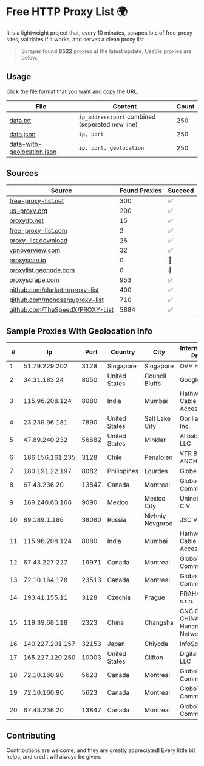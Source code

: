 
# Free HTTP Proxy List 🌍

It is a lightweight project that, every 10 minutes, scrapes lots of free-proxy sites, validates if it works, and serves a clean proxy list.


> Scraper found **8522** proxies at the latest update. Usable proxies are below.

## Usage

Click the file format that you want and copy the URL.


|File|Content|Count|
|----|-------|-----|
|[data.txt](https://raw.githubusercontent.com/themiralay/Proxy-List-World/master/data.txt)|`ip_address:port` combined (seperated new line)|250|
|[data.json](https://raw.githubusercontent.com/themiralay/Proxy-List-World/master/data.json)|`ip, port`|250|
|[data-with-geolocation.json](https://raw.githubusercontent.com/themiralay/Proxy-List-World/master/data-with-geolocation.json)|`ip, port, geolocation`|250|

## Sources

|Source|Found Proxies|Succeed|
|------|-------------|-------|
|[free-proxy-list.net](https://free-proxy-list.net)|300|✅|
|[us-proxy.org](https://www.us-proxy.org)|200|✅|
|[proxydb.net](http://proxydb.net)|15|✅|
|[free-proxy-list.com](https://free-proxy-list.com/?page=&port=&type%5B%5D=http&type%5B%5D=https&up_time=0&search=Search)|2|✅|
|[proxy-list.download](https://www.proxy-list.download/HTTP)|26|✅|
|[vpnoverview.com](https://vpnoverview.com/privacy/anonymous-browsing/free-proxy-servers)|32|✅|
|[proxyscan.io](https://www.proxyscan.io)|0|🚫|
|[proxylist.geonode.com](https://proxylist.geonode.com/api/proxy-list?limit=300&page=1&sort_by=lastChecked&sort_type=desc&protocols=http,https)|0|🚫|
|[proxyscrape.com](https://api.proxyscrape.com/v2/?request=displayproxies&protocol=http&timeout=10000&country=all&ssl=all&anonymity=all)|953|✅|
|[github.com/clarketm/proxy-list](https://raw.githubusercontent.com/clarketm/proxy-list/master/proxy-list-raw.txt)|400|✅|
|[github.com/monosans/proxy-list](https://raw.githubusercontent.com/monosans/proxy-list/main/proxies/http.txt)|710|✅|
|[github.com/TheSpeedX/PROXY-List](https://raw.githubusercontent.com/TheSpeedX/PROXY-List/master/http.txt)|5884|✅|


## Sample Proxies With Geolocation Info

|#|Ip|Port|Country|City|Internet Service Provider|
|-|--|----|-------|----|-------------------------|
|1|51.79.229.202|3128|Singapore|Singapore|OVH Hosting|
|2|34.31.183.24|8050|United States|Council Bluffs|Google LLC|
|3|115.96.208.124|8080|India|Mumbai|Hathway IP over Cable Internet Access|
|4|23.239.96.181|7890|United States|Salt Lake City|GorillaServers, Inc.|
|5|47.89.240.232|56682|United States|Minkler|Alibaba.com LLC|
|6|186.156.161.235|3128|Chile|Penalolen|VTR BANDA ANCHA S.A.|
|7|180.191.22.197|8082|Philippines|Lourdes|Globe Telecom|
|8|67.43.236.20|13847|Canada|Montreal|GloboTech Communications|
|9|189.240.60.168|9090|Mexico|Mexico City|Uninet S.A. de C.V.|
|10|89.189.1.186|38080|Russia|Nizhniy Novgorod|JSC Vimpelcom|
|11|115.96.208.124|8080|India|Mumbai|Hathway IP over Cable Internet Access|
|12|67.43.227.227|19971|Canada|Montreal|GloboTech Communications|
|13|72.10.164.178|23513|Canada|Montreal|GloboTech Communications|
|14|193.41.155.11|3128|Czechia|Prague|PRAHA12.com s.r.o.|
|15|119.39.68.118|2323|China|Changsha|CNC Group CHINA169 Hunan Province Network|
|16|140.227.201.157|32153|Japan|Chiyoda|InfoSphere|
|17|165.227.120.250|10003|United States|Clifton|DigitalOcean, LLC|
|18|72.10.160.90|5623|Canada|Montreal|GloboTech Communications|
|19|72.10.160.90|5623|Canada|Montreal|GloboTech Communications|
|20|67.43.236.20|13847|Canada|Montreal|GloboTech Communications|



## Contributing

Contributions are welcome, and they are greatly appreciated! Every
little bit helps, and credit will always be given.


